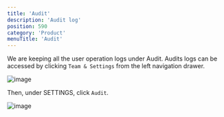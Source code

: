 ```yaml
---
title: 'Audit'
description: 'Audit log'
position: 590
category: 'Product'
menuTitle: 'Audit'
---
```


We are keeping all the user operation logs under Audit. Audits logs can be accessed by clicking `Team & Settings` from the left navigation drawer.

![image](https://user-images.githubusercontent.com/35857179/161902474-fd06678c-a171-4237-b171-dc028b3753de.png)

Then, under SETTINGS, click `Audit`.

![image](https://user-images.githubusercontent.com/35857179/161956444-d1a28568-2adb-4e4e-9aca-4032b4a2f7c2.png)
